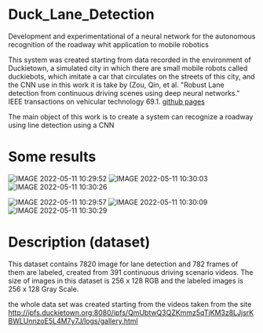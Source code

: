 # Duck_Lane_Detection
Development and experimentational of a neural network for the autonomous recognition of the roadway whit application to mobile robotics


This system was created starting from data recorded in the environment of Duckietown, a simulated city in which there are small mobile robots called duckiebots, which imitate a car that circulates on the streets of this city, and the CNN use in this work it is take by (Zou, Qin, et al. "Robust Lane detection from continuous driving scenes using deep neural networks." IEEE transactions on vehicular technology 69.1. [github pages](https://github.com/Sigma117/Robust-Lane-Detection)

The main object of this work is to create a system can recognize a roadway using line detection using a CNN

# Some results
![IMAGE 2022-05-11 10:29:52](https://user-images.githubusercontent.com/71655239/167804918-ed84ef20-5f49-4d8f-b17c-ea0e3554912b.jpg) ![IMAGE 2022-05-11 10:30:03](https://user-images.githubusercontent.com/71655239/167804960-b2f1212d-43e4-43d2-a08e-83ad54c7c529.jpg) ![IMAGE 2022-05-11 10:30:26](https://user-images.githubusercontent.com/71655239/167805059-af89fd25-cfe1-484c-83c6-cb7282ee0689.jpg)


![IMAGE 2022-05-11 10:29:57](https://user-images.githubusercontent.com/71655239/167804934-f9d6e8b9-c861-4220-ad93-3941c6d9824f.jpg) ![IMAGE 2022-05-11 10:30:09](https://user-images.githubusercontent.com/71655239/167804985-70d3dcba-5dcd-46fa-a0c6-1e8893efb320.jpg) ![IMAGE 2022-05-11 10:30:29](https://user-images.githubusercontent.com/71655239/167805069-1588e18a-1e4f-41ab-927c-1181181548ef.jpg)

# Description (dataset)

This dataset contains 7820 image for lane detection and 782 frames of them are labeled, created from 391 continuous driving scenario videos.
The size of images in this dataset is 256 x 128 RGB and the labeled images is 256 x 128 Gray Scale.

the whole data set was created starting from the videos taken from the site http://ipfs.duckietown.org:8080/ipfs/QmUbtwQ3QZKmmz5qTjKM3z8LJjsrKBWLUnnzoE5L4M7y7J/logs/gallery.html



